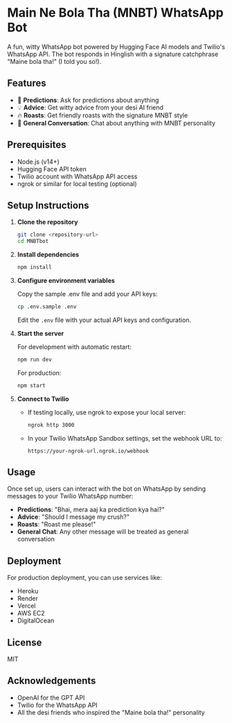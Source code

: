 # Main Ne Bola Tha (MNBT) WhatsApp Bot

A fun, witty WhatsApp bot powered by Hugging Face AI models and Twilio's WhatsApp API. The bot responds in Hinglish with a signature catchphrase "Maine bola tha!" (I told you so!).

## Features

- 🔮 **Predictions**: Ask for predictions about anything
- 💡 **Advice**: Get witty advice from your desi AI friend
- 🔥 **Roasts**: Get friendly roasts with the signature MNBT style
- 💬 **General Conversation**: Chat about anything with MNBT personality

## Prerequisites

- Node.js (v14+)
- Hugging Face API token
- Twilio account with WhatsApp API access
- ngrok or similar for local testing (optional)

## Setup Instructions

1. **Clone the repository**

   ```bash
   git clone <repository-url>
   cd MNBTbot
   ```

2. **Install dependencies**

   ```bash
   npm install
   ```

3. **Configure environment variables**

   Copy the sample .env file and add your API keys:

   ```bash
   cp .env.sample .env
   ```

   Edit the `.env` file with your actual API keys and configuration.

4. **Start the server**

   For development with automatic restart:
   ```bash
   npm run dev
   ```

   For production:
   ```bash
   npm start
   ```

5. **Connect to Twilio**

   - If testing locally, use ngrok to expose your local server:
     ```bash
     ngrok http 3000
     ```
   - In your Twilio WhatsApp Sandbox settings, set the webhook URL to:
     ```
     https://your-ngrok-url.ngrok.io/webhook
     ```

## Usage

Once set up, users can interact with the bot on WhatsApp by sending messages to your Twilio WhatsApp number:

- **Predictions**: "Bhai, mera aaj ka prediction kya hai?"
- **Advice**: "Should I message my crush?"
- **Roasts**: "Roast me please!"
- **General Chat**: Any other message will be treated as general conversation

## Deployment

For production deployment, you can use services like:

- Heroku
- Render
- Vercel
- AWS EC2
- DigitalOcean

## License

MIT

## Acknowledgements

- OpenAI for the GPT API
- Twilio for the WhatsApp API
- All the desi friends who inspired the "Maine bola tha!" personality
